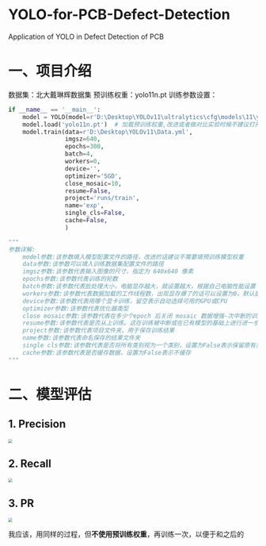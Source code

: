 # YOLO-for-PCB-Defect-Detection
Application of YOLO in Defect Detection of PCB

# 一、项目介绍

数据集：北大戴琳辉数据集
预训练权重：yolo11n.pt
训练参数设置：

``` python
if __name__ == '__main__':
    model = YOLO(model=r'D:\Desktop\YOLOv11\ultralytics\cfg\models\11\yolo11.yaml')
    model.load('yolo11n.pt')  # 加载预训练权重,改进或者做对比实验时候不建议打开，因为用预训练模型整体精度没有很明显的提升
    model.train(data=r'D:\Desktop\YOLOv11\Data.yml',
                imgsz=640,
                epochs=300,
                batch=4,
                workers=0,
                device='',
                optimizer='SGD',
                close_mosaic=10,
                resume=False,
                project='runs/train',
                name='exp',
                single_cls=False,
                cache=False,
                )

"""
参数详解:
    model参数:该参数填入模型配置文件的路径，改进的话建议不需要填预训练模型权重
    data参数:该参数可以填入训练数据集配置文件的路径
    imgsz参数:该参数代表输入图像的尺寸，指定为 640x640 像素
    epochs参数:该参数代表训练的轮数
    batch参数:该参数代表批处理大小，电脑显存越大，就设置越大，根据自己电脑性能设置
    workers参数:该参数代表数据加载的工作线程数，出现显存爆了的话可以设置为0，默认是8
    device参数:该参数代表用哪个显卡训练，留空表示自动选择可用的GPU或CPU
    optimizer参数:该参数代表优化器类型
    close mosaic参数:该参数代表在多少个epoch 后关闭 mosaic 数据增强-次中断的训练状态继续训练。设置为False表示从头开始新的训练。如果设置为True，则会加载上一次训练的模型权重和优化器状态，继续
    resume参数:该参数代表是否从上训练。这在训练被中断或在已有模型的基础上进行进一步训练时非常有用。
    project参数:该参数代表项目文件夹，用于保存训练结果
    name参数:该参数代表命名保存的结果文件夹
    single cls参数:该参数代表是否将所有类别视为一个类别，设置为False表示保留原有类别
    cache参数:该参数代表是否缓存数据，设置为False表示不缓存
"""
```

# 二、模型评估

## 1. Precision  

<img src="https://raw.gitcode.com/NordineGray/PINGO/raw/main/images/20250604232103170.png" style="zoom:50%;" />  

## 2. Recall  

<img src="https://raw.gitcode.com/NordineGray/PINGO/raw/main/images/20250604232138442.png" style="zoom:50%;" />  

## 3. PR  

<img src="https://raw.gitcode.com/NordineGray/PINGO/raw/main/images/20250604232225348.png" style="zoom: 50%;" />  

我应该，用同样的过程，但**不使用预训练权重**，再训练一次，以便于和之后的
